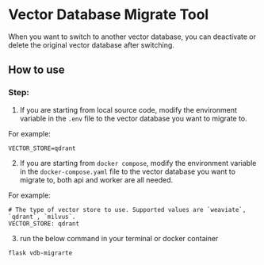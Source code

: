 # Vector Database Migrate Tool

When you want to switch to another vector database, you can deactivate or delete the original vector database after switching.

## How to use

### Step:

1. If you are starting from local source code, modify the environment variable in the `.env` file to the vector database you want to migrate to.

For example:&#x20;

```
VECTOR_STORE=qdrant
```

2. If you are starting from `docker compose`, modify the environment variable in the `docker-compose.yaml` file to the vector database you want to migrate to, both api and worker are all needed.

For example:

```
# The type of vector store to use. Supported values are `weaviate`, `qdrant`, `milvus`.
VECTOR_STORE: qdrant
```

3. run the below command in your terminal or docker container

```
flask vdb-migrarte
```
